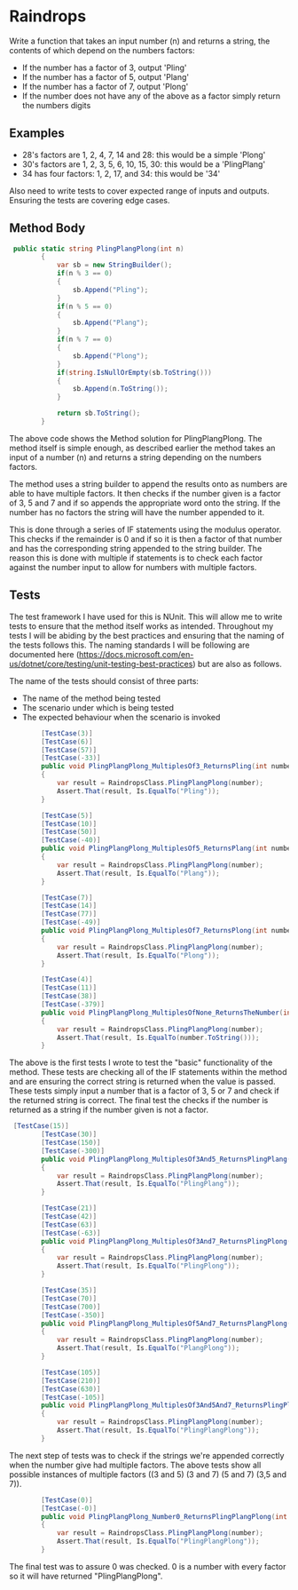 # Raindrops

Write a function that takes an input number (n) and returns a string, the contents of which depend on the numbers factors:

- If the number has a factor of 3, output 'Pling'
- If the number has a factor of 5, output 'Plang'
- If the number has a factor of 7, output 'Plong'
- If the number does not have any of the above as a factor simply return the numbers digits

## Examples

- 28's factors are 1, 2, 4, 7, 14 and 28: this would be a simple 'Plong'
- 30's factors are 1, 2, 3, 5, 6, 10, 15, 30: this would be a 'PlingPlang'
- 34 has four factors: 1, 2, 17, and 34: this would be '34'

Also need to write tests to cover expected range of inputs and outputs. Ensuring the tests are covering edge cases.

## Method Body

```c#
 public static string PlingPlangPlong(int n)
        {
            var sb = new StringBuilder();
            if(n % 3 == 0)
            {
                sb.Append("Pling");
            }
            if(n % 5 == 0)
            {
                sb.Append("Plang");
            }
            if(n % 7 == 0)
            {
                sb.Append("Plong");
            }
            if(string.IsNullOrEmpty(sb.ToString()))
            {
                sb.Append(n.ToString());
            }

            return sb.ToString();
        }
```

The above code shows the Method solution for PlingPlangPlong. The method itself is simple enough, as described earlier the method takes an input of a number (n) and returns a string depending on the numbers factors. 

The method uses a string builder to append the results onto as numbers are able to have multiple factors. It then checks if the number given is a factor of 3, 5 and 7 and if so appends the appropriate word onto the string. If the number has no factors the string will have the number appended to it. 

This is done through a series of IF statements using the modulus operator. This checks if the remainder is 0 and if so it is then a factor of that number and has the corresponding string appended to the string builder. The reason this is done with multiple if statements is to check each factor against the number input to allow for numbers with multiple factors.

## Tests

The test framework I have used for this is NUnit. This will allow me to write tests to ensure that the method itself works as intended. Throughout my tests I will be abiding by the best practices and ensuring that the naming of the tests follows this. The naming standards I will be following are documented here (https://docs.microsoft.com/en-us/dotnet/core/testing/unit-testing-best-practices) but are also as follows.

The name of the tests should consist of three parts:

- The name of the method being tested
- The scenario under which is being tested
- The expected behaviour when the scenario is invoked 

```c#
		[TestCase(3)]
        [TestCase(6)]
        [TestCase(57)]
        [TestCase(-33)]
        public void PlingPlangPlong_MultiplesOf3_ReturnsPling(int number)
        {
            var result = RaindropsClass.PlingPlangPlong(number);
            Assert.That(result, Is.EqualTo("Pling"));
        }

        [TestCase(5)]
        [TestCase(10)]
        [TestCase(50)]
        [TestCase(-40)]
        public void PlingPlangPlong_MultiplesOf5_ReturnsPlang(int number)
        {
            var result = RaindropsClass.PlingPlangPlong(number);
            Assert.That(result, Is.EqualTo("Plang"));
        }

        [TestCase(7)]
        [TestCase(14)]
        [TestCase(77)]
        [TestCase(-49)]
        public void PlingPlangPlong_MultiplesOf7_ReturnsPlong(int number)
        {
            var result = RaindropsClass.PlingPlangPlong(number);
            Assert.That(result, Is.EqualTo("Plong"));
        }

        [TestCase(4)]
        [TestCase(11)]
        [TestCase(38)]
        [TestCase(-379)]
        public void PlingPlangPlong_MultiplesOfNone_ReturnsTheNumber(int number)
        {
            var result = RaindropsClass.PlingPlangPlong(number);
            Assert.That(result, Is.EqualTo(number.ToString()));
        }
```

The above is the first tests I wrote to test the "basic" functionality of the method. These tests are checking all of the IF statements within the method and are ensuring the correct string is returned when the value is passed. These tests simply input a number that is a factor of 3, 5 or 7 and check if the returned string is correct. The final test the checks if the number is returned as a string if the number given is not a factor.

```c#
 [TestCase(15)]
        [TestCase(30)]
        [TestCase(150)]
        [TestCase(-300)]
        public void PlingPlangPlong_MultiplesOf3And5_ReturnsPlingPlang(int number)
        {
            var result = RaindropsClass.PlingPlangPlong(number);
            Assert.That(result, Is.EqualTo("PlingPlang"));
        }

        [TestCase(21)]
        [TestCase(42)]
        [TestCase(63)]
        [TestCase(-63)]
        public void PlingPlangPlong_MultiplesOf3And7_ReturnsPlingPlong(int number)
        {
            var result = RaindropsClass.PlingPlangPlong(number);
            Assert.That(result, Is.EqualTo("PlingPlong"));
        }

        [TestCase(35)]
        [TestCase(70)]
        [TestCase(700)]
        [TestCase(-350)]
        public void PlingPlangPlong_MultiplesOf5And7_ReturnsPlangPlong(int number)
        {
            var result = RaindropsClass.PlingPlangPlong(number);
            Assert.That(result, Is.EqualTo("PlangPlong"));
        }

        [TestCase(105)]
        [TestCase(210)]
        [TestCase(630)]
        [TestCase(-105)]
        public void PlingPlangPlong_MultiplesOf3And5And7_ReturnsPlingPlangPlong(int number)
        {
            var result = RaindropsClass.PlingPlangPlong(number);
            Assert.That(result, Is.EqualTo("PlingPlangPlong"));
        }
```

The next step of tests was to check if the strings we're appended correctly when the number give had multiple factors. The above tests show all possible instances of multiple factors ((3 and 5) (3 and 7) (5 and 7) (3,5 and 7)).

```C#
        [TestCase(0)]
        [TestCase(-0)]
        public void PlingPlangPlong_Number0_ReturnsPlingPlangPlong(int number)
        {
            var result = RaindropsClass.PlingPlangPlong(number);
            Assert.That(result, Is.EqualTo("PlingPlangPlong"));
        }
```

The final test was to assure 0 was checked. 0 is a number with every factor so it will have returned "PlingPlangPlong".




